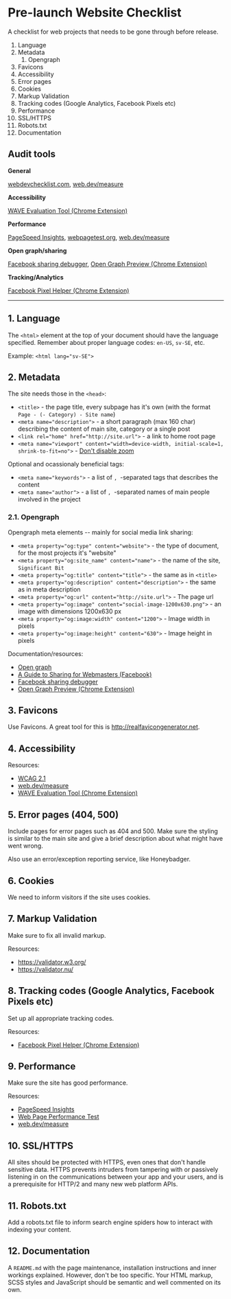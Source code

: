 # Pre-launch Website Checklist
A checklist for web projects that needs to be gone through before release.

1. Language
1. Metadata
    1. Opengraph
1. Favicons
1. Accessibility
1. Error pages
1. Cookies
1. Markup Validation
1. Tracking codes (Google Analytics, Facebook Pixels etc)
1. Performance
1. SSL/HTTPS
1. Robots.txt
1. Documentation

## Audit tools
**General**

[webdevchecklist.com](https://webdevchecklist.com), [web.dev/measure](https://web.dev/measure/)

**Accessibility**

[WAVE Evaluation Tool (Chrome Extension)](https://chrome.google.com/webstore/detail/wave-evaluation-tool/jbbplnpkjmmeebjpijfedlgcdilocofh)

**Performance**

[PageSpeed Insights](http://developers.google.com/speed/pagespeed/insights/), [webpagetest.org](http://www.webpagetest.org/), [web.dev/measure](https://web.dev/measure/)

**Open graph/sharing**

[Facebook sharing debugger](https://developers.facebook.com/tools/debug/), [Open Graph Preview (Chrome Extension)](https://chrome.google.com/webstore/detail/open-graph-preview/ehaigphokkgebnmdiicabhjhddkaekgh)

**Tracking/Analytics**

[Facebook Pixel Helper (Chrome Extension)](https://developers.facebook.com/docs/facebook-pixel/support/pixel-helper)

---

## 1. Language

The `<html>` element at the top of your document should have the language specified. Remember about proper language codes: `en-US`, `sv-SE`, etc.

Example: `<html lang="sv-SE">`


## 2. Metadata

The site needs those in the `<head>`:

- `<title>` - the page title, every subpage has it's own (with the format `Page - (- Category) - Site name`)
- `<meta name="description">` - a short paragraph (max 160 char) describing the content of main site, category or a single post
- `<link rel="home" href="http://site.url">` - a link to home root page
- `<meta name="viewport" content="width=device-width, initial-scale=1, shrink-to-fit=no">` - [Don't disable zoom](http://adrianroselli.com/2015/10/dont-disable-zoom.html)

Optional and ocassionaly beneficial tags:

- `<meta name="keywords">` - a list of `, `-separated tags that describes the content
- `<meta name="author">` - a list of `, `-separated names of main people involved in the project


### 2.1. Opengraph

Opengraph meta elements -- mainly for social media link sharing:

- `<meta property="og:type" content="website">` - the type of document, for the most projects it's "website"
- `<meta property="og:site_name" content="name">` - the name of the site, `Significant Bit`
- `<meta property="og:title" content="title">` - the same as in `<title>`
- `<meta property="og:description" content="description">` - the same as in meta description
- `<meta property="og:url" content="http://site.url">` - The page url
- `<meta property="og:image" content="social-image-1200x630.png">` - an image with dimensions 1200x630 px
- `<meta property="og:image:width" content="1200">` - Image width in pixels
- `<meta property="og:image:height" content="630">` - Image height in pixels

Documentation/resources:
- [Open graph](http://ogp.me/)
- [A Guide to Sharing for Webmasters (Facebook)](https://developers.facebook.com/docs/sharing/webmasters#media)
- [Facebook sharing debugger](https://developers.facebook.com/tools/debug/)
- [Open Graph Preview (Chrome Extension)](https://chrome.google.com/webstore/detail/open-graph-preview/ehaigphokkgebnmdiicabhjhddkaekgh)


## 3. Favicons

Use Favicons. A great tool for this is http://realfavicongenerator.net.


## 4. Accessibility

Resources:
- [WCAG 2.1](https://www.w3.org/TR/WCAG21/)
- [web.dev/measure](https://web.dev/measure/)
- [WAVE Evaluation Tool (Chrome Extension)](https://chrome.google.com/webstore/detail/wave-evaluation-tool/jbbplnpkjmmeebjpijfedlgcdilocofh)


## 5. Error pages (404, 500)

Include pages for error pages such as 404 and 500. Make sure the styling is similar to the main site and give a brief description about what might have went wrong.

Also use an error/exception reporting service, like Honeybadger.


## 6. Cookies

We need to inform visitors if the site uses cookies.


## 7. Markup Validation

Make sure to fix all invalid markup.

Resources:
- https://validator.w3.org/
- https://validator.nu/


## 8. Tracking codes (Google Analytics, Facebook Pixels etc)

Set up all appropriate tracking codes.

Resources:
- [Facebook Pixel Helper (Chrome Extension)](https://developers.facebook.com/docs/facebook-pixel/support/pixel-helper)


## 9. Performance

Make sure the site has good performance.

Resources:
- [PageSpeed Insights](http://developers.google.com/speed/pagespeed/insights/)
- [Web Page Performance Test](http://www.webpagetest.org/)
- [web.dev/measure](https://web.dev/measure/)

## 10. SSL/HTTPS

All sites should be protected with HTTPS, even ones that don't handle sensitive data. HTTPS prevents intruders from tampering with or passively listening in on the communications between your app and your users, and is a prerequisite for HTTP/2 and many new web platform APIs. 

## 11. Robots.txt

Add a robots.txt file to inform search engine spiders how to interact with indexing your content.

## 12. Documentation

A `README.md` with the page maintenance, installation instructions and inner workings explained. However, don't be too specific. Your HTML markup, SCSS styles and JavaScript should be semantic and well commented on its own.
